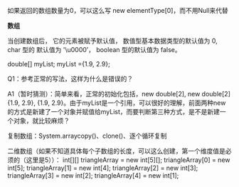 如果返回的数组数量为0，可以这么写 new elementType\[0\]，而不用Null来代替



**数组**

 当创建数组后， 它的元素被賦予默认值， 数值型基本数据类型的默认值为 0, char 型的 默认值为 '\u0000’， boolean 型的默认值为 false。

double\[\] myList; myList ={1.9, 2.9};

 Q1：参考正常的写法，这样为什么是错误的？ 

A1（暂时猜测）：简单来看，正常的初始化包括，new double\[2\], new double\[2\]{1.9, 2.9}, {1.9, 2.9}。由于myList是一个引用，可以很好的理解，前面两种new的方式是新建了一个对象并赋值给myList，而要判断第三种方式，是不是新建一个对象，就比较麻烦？

复制数组：System.arraycopy\(\)、clone\(\)、逐个循环复制

二维数组（如果不知道具体每个子数组的长度，可以这么创建，第一个维度值是必须的（这里是5））： int\[\]\[\] triangleArray = new int\[5\]\[\]; triangleArray\[0\] = new int\[5\]; triangleArray\[1\] = new int\[4\]; triangleArray\[2\] = new int\[3\]; triangleArray\[3\] = new int\[2\]; triangleArray\[4\] = new int\[1\];

